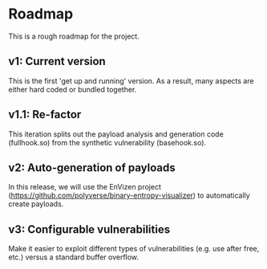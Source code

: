 # Roadmap
This is a rough roadmap for the project.

## v1: Current version
This is the first 'get up and running' version. As a result, many aspects are either hard coded or bundled together.

## v1.1: Re-factor
This iteration splits out the payload analysis and generation code (fullhook.so) from the synthetic vulnerability (basehook.so).

## v2: Auto-generation of payloads
In this release, we will use the EnVizen project (https://github.com/polyverse/binary-entropy-visualizer) to automatically create payloads.

## v3: Configurable vulnerabilities
Make it easier to exploit different types of vulnerabilities (e.g. use after free, etc.) versus a standard buffer overflow.
